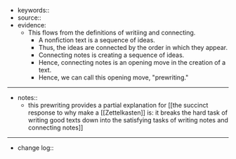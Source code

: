 - keywords:: 
- source::
- evidence:
    - This flows from the definitions of writiing and connecting.
        - A nonfiction text is a sequence of ideas.
        - Thus, the ideas are connected by the order in which they appear.
        - Connecting notes is creating a sequence of ideas.
        - Hence, connecting notes is an opening move in the creation of a text.
        - Hence, we can call this opening move, "prewriting."
- ------------------------------
- notes::
    - this prewriting provides a partial explanation for [[the succinct response to why make a [[Zettelkasten]] is: it breaks the hard task of writing good texts down into the satisfying tasks of writing notes and connecting notes]]
- ------------------------------
- change log::
